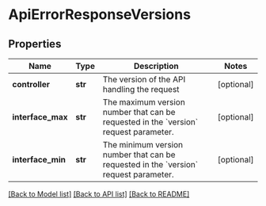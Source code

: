 # ApiErrorResponseVersions

## Properties
Name | Type | Description | Notes
------------ | ------------- | ------------- | -------------
**controller** | **str** | The version of the API handling the request | [optional] 
**interface_max** | **str** | The maximum version number that can be requested in the &#x60;version&#x60; request parameter. | [optional] 
**interface_min** | **str** | The minimum version number that can be requested in the &#x60;version&#x60; request parameter. | [optional] 

[[Back to Model list]](../README.md#documentation-for-models) [[Back to API list]](../README.md#documentation-for-api-endpoints) [[Back to README]](../README.md)


